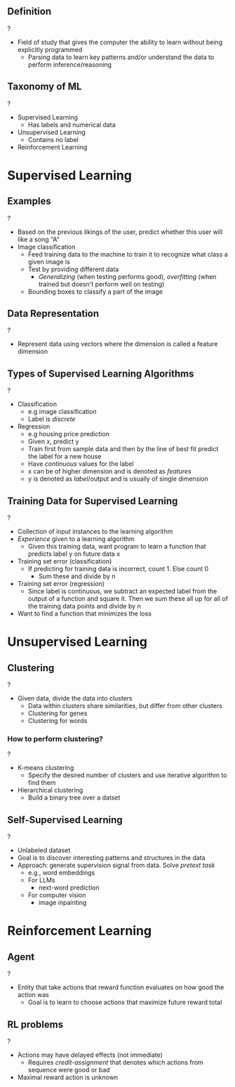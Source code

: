 ## Definition
?
- Field of study that gives the computer the ability to learn without being explicitly programmed
	- Parsing data to learn key patterns and/or understand the data to perform inference/reasoning

## Taxonomy of ML
?
- Supervised Learning
	- Has labels and numerical data
- Unsupervised Learning
	- Contains no label
- Reinforcement Learning

# Supervised Learning
## Examples
?
- Based on the previous likings of the user, predict whether this user will like a song "A" 
- Image classification
	- Feed training data to the machine to train it to recognize what class a given image is
	- Test by providing different data
		- *Generalizing* (when testing performs good), *overfitting* (when trained but doesn't perform well on testing)
	- Bounding boxes to classify a part of the image
## Data Representation
?
- Represent data using vectors where the dimension is called a feature dimension

## Types of Supervised Learning Algorithms
?
- Classification
	- e.g image classification
	- Label is *discrete*
- Regression
	- e.g housing price prediction
	- Given x, predict y
	- Train first from sample data and then by the line of best fit predict the label for a new house
	- Have *continuous* values for the label
	- x can be of higher dimension and is denoted as *features*
	- y is denoted as *label*/output and is usually of single dimension


## Training Data for Supervised Learning
?
- Collection of input instances to the learning algorithm
- *Experience* given to a learning algorithm
	- Given this training data, want program to learn a function that predicts label y on future data x
- Training set error (classification)
	- If predicting for training data is incorrect, count 1. Else count 0
		- Sum these and divide by n
- Training set error (regression)
	- Since label is continuous, we subtract an expected label from the output of a function and square it. Then we sum these all up for all of the training data points and divide by n
- Want to find a function that minimizes the loss 

# Unsupervised Learning

## Clustering
?
- Given data, divide the data into clusters 
	- Data within clusters share similarities, but differ from other clusters
	- Clustering for genes
	- Clustering for words

### How to perform clustering?
?
- K-means clustering
	- Specify the desired number of clusters and use iterative algorithm to find them
- Hierarchical clustering
	- Build a binary tree over a datset

## Self-Supervised Learning
?
- Unlabeled dataset
- Goal is to discover interesting patterns and structures in the data
- Approach: generate supervision signal from data. Solve *pretext task*
	- e.g., word embeddings
	- For LLMs
		- next-word prediction
	- For computer vision
		- image inpainting

# Reinforcement Learning 

## Agent
?
- Entity that take actions that reward function evaluates on how good the action was
	- Goal is to learn to choose actions that maximize future reward total

## RL problems
?
- Actions may have delayed effects (not immediate)
	- Requires *credit-assignment* that denotes which actions from sequence were good or bad
- Maximal reward action is unknown